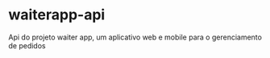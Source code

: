 # waiterapp-api

Api do projeto waiter app, um aplicativo web e mobile para o gerenciamento de pedidos

